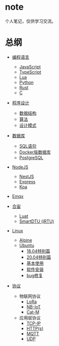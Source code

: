 # note
个人笔记，仅供学习交流。

# 总纲
- [编程语言](编程语言/README.md)
    - [JavaScript](编程语言/JavaScript/README.md)
    - [TypeScript](编程语言/TypeScript/README.md)
    - [Lua](编程语言/Lua/README.md)
    - [Python](编程语言/Python/README.md)
    - [Rust](编程语言/Rust/README.md)
    - [C](编程语言/C/README.md)

- [程序设计](程序设计/README.md)
    - [数据结构](程序设计/数据结构/README.md)
    - [算法](程序设计/算法/README.md)
    - [设计模式](程序设计/设计模式/README.md)

- [数据库](数据库/README.md)
    - [SQL语句](数据库/SQL/README.md)
    - [Docker版数据库](数据库/Docker/README.md)
    - [PostgreSQL](数据库/PostgreSQL/README.md)

- [NodeJS](NodeJS/README.md)
    - [NestJS](NodeJS/NestJS/README.md)
    - [Express](NodeJS/Express/README.md)
    - [Koa](NodeJS/Koa/README.md)

- [Emqx](Emqx/README.md)

- [合宙](合宙/README.md)
    - [Luat](合宙/Luat/README.md)
    - [SmartDTU (iRTU)](合宙/SmartDTU/README.md)

- [Linux](Linux/README.md)
    - [Alpine](Linux/Alpine/README.md)
    - [Ubuntu](Linux/Ubuntu/README.md)
        - [18.04特别篇](Linux/Ubuntu/18.04/README.md)
        - [20.04特别篇](Linux/Ubuntu/20.04/README.md)
        - [基本使用](Linux/Ubuntu/基本使用/README.md)
        - [软件安装](Linux/Ubuntu/软件安装/README.md)
        - [bug修复](Linux/Ubuntu/bug修复/README.md)


- [协议](协议/README.md)
    - 物联网协议
        - [LoRa](协议/LoRa/README.md)
        - [NB-IoT](协议/NB-IoT/README.md)
        - [Cat-M](协议/Cat-M/README.md)
    - 应用层协议
        - [TCP-IP](协议/TCP-IP/README.md)
        - [HTTP(s)](协议/HTTP(s)/README.md)
        - [MQTT](协议/MQTT/README.md)
        - [UDP](协议/UDP/README.md)